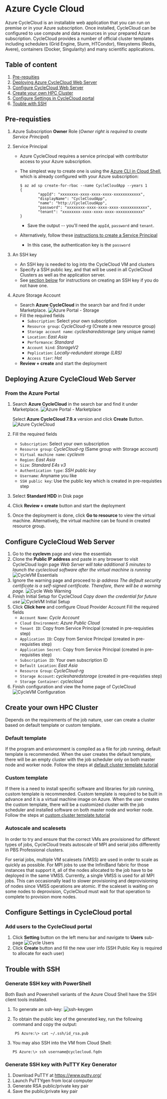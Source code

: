 # Azure Cycle Cloud
Azure CycleCloud is an installable web application that you can run on premise or in your Azure subscription. Once installed, CycleCloud can be configured to use compute and data resources in your prepared Azure subscription. CycleCloud provides a number of official cluster templates including schedulers (Grid Engine, Slurm, HTCondor), filesystems (Redis, Avere), containers (Docker, Singularity) and many scientific applications. 

## Table of content
1. [Pre-requities](#pre-requisties)
2. [Deploying Azure CycleCloud Web Server](#deploying-azure-cycleCloud-web-server)
3. [Configure CycleCloud Web Server](#configure-cycleCloud-web-server)
4. [Create your own HPC Cluster](#create-your-own-hpc-cluster)
5. [Configure Settings in CycleCloud portal](#configure-settings-in-cyclecloud-portal)
6. [Touble with SSH](#trouble-with-ssh)

## Pre-requisties
1. Azure Subscription **Owner** Role (*Owner right is required to create Service Principal*)
2. Service Principal
    - Azure CycleCloud requires a service principal with contributor access to your Azure subscription. 

    - The simplest way to create one is using the [Azure CLI in Cloud Shell](https://shell.azure.com), which is already configured with your Azure subscription:
        ```
        $ az ad sp create-for-rbac --name CycleCloudApp --years 1
        {
                "appId": "xxxxxxxx-xxxx-xxxx-xxxx-xxxxxxxxxxxx",
                "displayName": "CycleCloudApp",
                "name": "http://CycleCloudApp",
                "password": "xxxxxxxx-xxxx-xxxx-xxxx-xxxxxxxxxxxx",
                "tenant": "xxxxxxxx-xxxx-xxxx-xxxx-xxxxxxxxxxxx"
        }
        ```
        - Save the output -- you'll need the `appId`, `password` and `tenant`. 

    - Alternatively, follow these [instructions to create a Service Principal](https://docs.microsoft.com/en-us/azure/azure-resource-manager/resource-group-create-service-principal-portal) 
        -  In this case, the authentication key is the `password`

3. An SSH key

    - An SSH key is needed to log into the CycleCloud VM and clusters
    - Specify a SSH public key, and that will be used in all CycleCloud Clusters as well as the application server.
    - See [section below](#trouble-with-ssh) for instructions on creating an SSH key if you do not have one.

4. Azure Storage Account
    - Search **Azure CycleCloud** in the search bar and find it under Marketplace.
    ![Azure Portal - Storage](/images/cyclecloud_storageac.png)
    - Fill the required fields
        - `Subscription`: Select your own subscription
        - `Resource group`: *CycleCloud-rg* (Create a new resource group)
        - `Storage account name`: *cyclesharedstorage* (any unique name)
        - `Location`: *East Asia*
        - `Performance`: *Standard*
        - `Account kind`: *StorageV2*
        - `Peplication`: *Locally-redundant storage (LRS)*
        - `Access tier`: *Hot*
    - **Review + create** and start the deployment

## Deploying Azure CycleCloud Web Server
### From the Azure Portal
1. Search **Azure CycleCloud** in the search bar and find it under Marketplace.
    ![Azure Portal - Marketplace](/images/cyclecloud_marketplace.png)

    Select **Azure CycleCloud 7.9.x** version and click **Create** Button.
    ![Azure CycleCloud](/images/cyclecloud_description.png)
2. Fill the required fields 
    - `Subscription`: Select your own subscription
    - `Resource group`: *CycleCloud-rg* (Same group with Storage account)
    - `Virtual machine name`: *cyclevm*
    - `Region`: *East Asia*
    - `Size`: *Standard E4s v3*
    - `Authentication type`: *SSH public key*
    - `Username`: Anyname you like
    - `SSH public key`: Use the public key which is created in pre-requisties step
3. Select **Standard HDD** in Disk page
4. Click **Review + create** button and start the deployment
5. Once the deployment is done, click **Go to resource** to view the virtual machine. Alternatively, the virtual machine can be found in created resource group.

## Configure CycleCloud Web Server
1. Go to the **cyclevm** page and view the essentials
2. Clone the **Public IP address** and paste in any browser to visit CycleCloud login page
    *Web Server will take additional 5 minutes to launch the cyclecloud software after the virtual machine is running*
    ![CycleVM Essentials](/images/cyclecloud_vm.png)
3. Ignore the warning page and proceed to *ip address* 
    *The default security certificate is a self-signed certificate. Therefore, there will be a warning page.*
    ![Cycle Web Warning](/images/cyclecloud_warning.png)
4. Finish Initial Setup for CycleCloud
    *Copy down the credential for future use*
    ![CycleVM Initial Setup](/images/cyclecloud_initialsetup.png)
5. Click **Click here** and configure Cloud Provider Account
    Fill the required fields
    - `Account Name`: *Cycle Account*
    - `Cloud Environment`: *Azure Public Cloud*
    - `Tenant ID`: Copy from Service Principal (created in pre-requisties step)
    - `Application ID`: Copy from Service Principal (created in pre-requisties step)
    - `Application Secret`: Copy from Service Principal (created in pre-requisties step)
    - `Subscription ID`: Your own subscription ID
    - `Default Location`: *East Asia*
    - `Resource Group`: *CycleCloud-rg*
    - `Storage Account`: *cyclesharedstorage* (created in pre-requisties step)
    - `Storage Container`: *cyclecloud*
6. Finish configuration and view the home page of CycleCloud 
    ![CycleVM Configuration](/images/cyclecloud_home.png)

## Create your own HPC Cluster
Depends on the requirements of the job nature, user can create a cluster based on default template or custom template. 
### Default template
If the program and enivronment is compiled as a file for job running, default template is recommended. When the user creates the default template, there will be an empty cluster with the job scheduler only on both master node and worker node. 
Follow the steps at [default cluster template tutorial](https://docs.microsoft.com/en-us/azure/cyclecloud/quickstart-create-and-run-cluster)

### Custom template
If there is a need to install specific software and libraries for job running, custom template is recommended. Custom template is required to be built in advance and it is a virtual machine image on Azure. When the user creates the custom template, there will be a customized cluster with the job scheduler and installed software on both master node and worker node. 
Follow the steps at [custom cluster template tutorial](https://github.com/antong-git/AzureCycleCloud/tree/master/custom_cluster_template_tutorial)

### Autoscale and scalesets
In order to try and ensure that the correct VMs are provisioned for different types of jobs, CycleCloud treats autoscale of MPI and serial jobs differently in PBS Professional clusters. 

For serial jobs, multiple VM scalesets (VMSS) are used in order to scale as quickly as possible. For MPI jobs to use the InfiniBand fabric for those instances that support it, all of the nodes allocated to the job have to be deployed in the same VMSS. Currently, a single VMSS is used for all MPI jobs. This can occasionally lead to slower provisioning and deprovisioning of nodes since VMSS operations are atomic. If the scaleset is waiting on some nodes to deprovision, CycleCloud must wait for that operation to complete to provision more nodes.

## Configure Settings in CycleCloud portal
### Add users to the CycleCloud portal
1. Click **Setting** button on the left menu bar and navigate to **Users** sub-page
![Cycle Users](images/cyclecloud_users.png)
2. Click **Create** button and fill the new user info (SSH Public Key is required to allocate for each user)

## Trouble with SSH
### Generate SSH key with PowerShell 
Both Bash and Powershell variants of the Azure Cloud Shell have the SSH client tools installed.
1. To generate an ssh-key:
![ssh-keygen](images/powershell-ssh-keygen.png)
2. To obtain the public key of the generated key, run the following command and copy the output:

        PS Azure:\> cat ~/.ssh/id_rsa.pub

3. You may also SSH into the VM from Cloud Shell:

       PS Azure:\> ssh username@cyclecloud.fqdn 

### Generate SSH key with PuTTY Key Generator
1. Download PuTTY at https://www.putty.org/
2. Launch PuTTYgen from local computer 
3. Generate RSA public/private key pair
4. Save the public/private key pair 